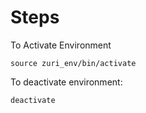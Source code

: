 # Steps

To Activate Environment
   ```
   source zuri_env/bin/activate   
   ```

To deactivate environment:
   ```
   deactivate 
   ```

